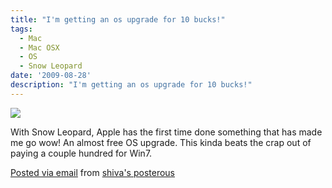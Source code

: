 ```yaml
---
title: "I'm getting an os upgrade for 10 bucks!"
tags:
  - Mac
  - Mac OSX
  - OS
  - Snow Leopard
date: '2009-08-28'
description: "I'm getting an os upgrade for 10 bucks!"
---
```


[![](/images/snow-leopard-shipment.jpg.scaled.500.jpg)][0]

With Snow Leopard, Apple has the first time done something that has made me go wow! An almost free OS upgrade. This kinda beats the crap out of paying a couple hundred for Win7\.

[Posted via email][1] from [shiva's posterous][2] 



[0]: http://posterous.com/getfile/files.posterous.com/shiva/2EiqdhTMMjrTssWgP12TLzHFa9iDVALtnP6qCqgRwK1dfzuTVD0UlLlDsAIA/snow-leopard-shipment.jpg
[1]: http://posterous.com
[2]: http://shiva.posterous.com/im-getting-an-os-upgrade-for-10-bucks